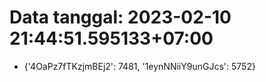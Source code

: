 # Data tanggal: 2023-02-10 21:44:51.595133+07:00

* {'4OaPz7fTKzjmBEj2': 7481, '1eynNNiiY9unGJcs': 5752}
